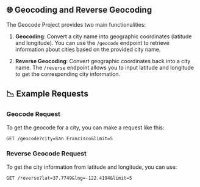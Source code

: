 ## 🌐 Geocoding and Reverse Geocoding

The Geocode Project provides two main functionalities:

1. **Geocoding**: Convert a city name into geographic coordinates (latitude and longitude). You can use the `/geocode` endpoint to retrieve information about cities based on the provided city name.

2. **Reverse Geocoding**: Convert geographic coordinates back into a city name. The `/reverse` endpoint allows you to input latitude and longitude to get the corresponding city information.

## 📉 Example Requests

### Geocode Request
To get the geocode for a city, you can make a request like this:
```
GET /geocode?city=San Francisco&limit=5
```

### Reverse Geocode Request
To get the city information from latitude and longitude, you can use:
```
GET /reverse?lat=37.7749&lng=-122.4194&limit=5
```
